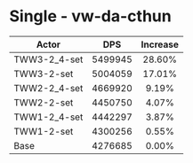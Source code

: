 # Single - vw-da-cthun
| Actor | DPS | Increase |
|---|:---:|:---:|
|TWW3-2_4-set|5499945|28.60%|
|TWW3-2-set|5004059|17.01%|
|TWW2-2_4-set|4669920|9.19%|
|TWW2-2-set|4450750|4.07%|
|TWW1-2_4-set|4442297|3.87%|
|TWW1-2-set|4300256|0.55%|
|Base|4276685|0.00%|
